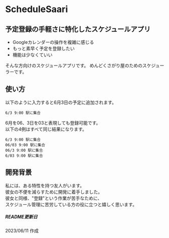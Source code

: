 # ScheduleSaari
## 予定登録の手軽さに特化したスケジュールアプリ
- Googleカレンダーの操作を複雑に感じる
- もっと素早く予定を登録したい
- 機能は少なくていい

そんな方向けのスケジュールアプリです。
めんどくさがり屋のためのスケジューラーです。

## 使い方
以下のように入力すると6月3日の予定に追加されます。  
```
6/3 9:00 駅に集合
```
6月を06、3日を03と表現しても登録可能です。  
以下の4例はすべて同じ結果になります。
```
6/3 9:00 駅に集合
06/03 9:00 駅に集合
06/3 9:00 駅に集合
6/03 9:00 駅に集合
```

## 開発背景
私には、ある特性を持つ友人がいます。  
彼女の不便を減らすために開発に着手しました。  
彼女と同様、"登録"という作業が苦手なために、  
スケジュール管理に苦労している方の役に立つと嬉しく思います。  


##### README更新日
2023/06/11 作成
